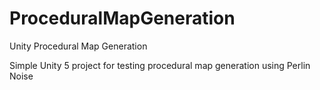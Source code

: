 # ProceduralMapGeneration
Unity Procedural Map Generation

Simple Unity 5 project for testing procedural map generation using Perlin Noise
